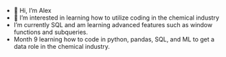 - 👋 Hi, I’m Alex
- 👀 I’m interested in learning how to utilize coding in the chemical industry
- I’m currently SQL and am learning advanced features such as window functions and subqueries.
- Month 9 learning how to code in python, pandas, SQL, and ML to get a data role in the chemical industry.

<!---
alexsnadeau/alexsnadeau is a ✨ special ✨ repository because its `README.md` (this file) appears on your GitHub profile.
You can click the Preview link to take a look at your changes.
--->
